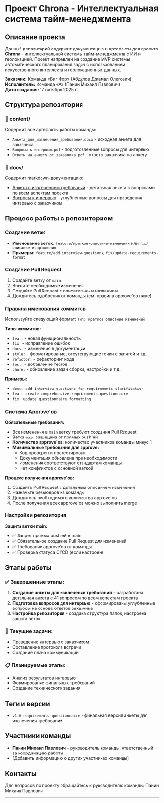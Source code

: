 # Проект Chrona - Интеллектуальная система тайм-менеджмента

## Описание проекта

Данный репозиторий содержит документацию и артефакты для проекта **Chrona** - интеллектуальной системы тайм-менеджмента с ИИ и геолокацией. Проект направлен на создание MVP системы автоматического планирования задач с использованием искусственного интеллекта и геолокационных данных.

**Заказчик:** Команда «Биг Фор» (Абдулов Джамал Олегович)  
**Исполнитель:** Команда «А» (Панин Михаил Павлович)  
**Дата создания:** 17 октября 2025 г.

## Структура репозитория

### 📁 content/
Содержит все артефакты работы команды:
- `Анкета_для_извлечения_требований.docx` - исходная анкета для заказчика
- `Вопросы к интервью.pdf` - подготовленные вопросы для интервью
- `Ответы на анкету от заказчика.pdf` - ответы заказчика на анкету

### 📁 docs/
Содержит markdown-документацию:
- [Анкета с извлечением требований](docs/Анкета%20с%20извлечением%20требований.md) - детальная анкета с вопросами по всем аспектам проекта
- [Вопросы к интервью](docs/Вопросы%20к%20интервью.md) - углубленные вопросы для проведения интервью с заказчиком

## Процесс работы с репозиторием

### Создание веток
- **Именование веток:** `feature/краткое-описание-изменения` или `fix/описание-исправления`
- **Примеры:** `feature/add-interview-questions`, `fix/update-requirements-format`

### Создание Pull Request
1. Создайте ветку от `main`
2. Внесите необходимые изменения
3. Создайте Pull Request с описательным названием
4. Дождитесь одобрения от команды (см. правила approve'ов ниже)

### Правила именования коммитов
Используйте следующий формат: `тип: краткое описание изменений`

**Типы коммитов:**
- `feat:` - новая функциональность
- `fix:` - исправление ошибок
- `docs:` - изменения в документации
- `style:` - форматирование, отсутствующие точки с запятой и т.д.
- `refactor:` - рефакторинг кода
- `test:` - добавление тестов
- `chore:` - обновление задач сборки, настройки и т.д.

**Примеры:**
- `docs: add interview questions for requirements clarification`
- `feat: create comprehensive requirements questionnaire`
- `fix: update questionnaire formatting`

### Система Approve'ов

**Обязательные требования:**
- Все изменения в `main` ветку требуют создания Pull Request
- Ветка `main` защищена от прямых push'ей
- **Количество approve'ов:** количество участников команды минус 1
- **Минимальные требования для approve:**
  - Код проверен и протестирован
  - Документация обновлена при необходимости
  - Изменения соответствуют стандартам команды
  - Нет конфликтов с основной веткой

**Процесс получения approve'ов:**
1. Создайте Pull Request с детальным описанием изменений
2. Назначьте ревьюеров из команды
3. Дождитесь необходимого количества approve'ов
4. После получения всех approve'ов можно выполнить merge

### Настройки репозитория

**Защита ветки main:**
- ✅ Запрет прямых push'ей в main
- ✅ Обязательное создание Pull Request для изменений
- ✅ Требование approve'ов от команды
- ✅ Проверка статуса CI/CD (если настроен)

## Этапы работы

### ✅ Завершенные этапы:
1. **Создание анкеты для извлечения требований** - разработана детальная анкета с 41 вопросом по всем аспектам проекта
2. **Подготовка вопросов для интервью** - сформированы углубленные вопросы на основе ответов заказчика
3. **Настройка репозитория** - создана структура папок, настроена защита веток

### 🔄 Текущие задачи:
- Проведение интервью с заказчиком
- Составление протокола встречи
- Создание плана коммуникаций

### 📋 Планируемые этапы:
- Анализ результатов интервью
- Формирование финальных требований
- Создание технического задания

## Теги и версии

- `v1.0-requirements-questionnaire` - финальная версия анкеты для извлечения требований

## Участники команды

- **Панин Михаил Павлович** - руководитель команды, ответственный за координацию работы
- [Добавить информацию о других участниках команды]

## Контакты

Для вопросов по проекту обращайтесь к руководителю команды: Панин Михаил Павлович

---
